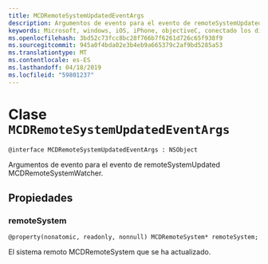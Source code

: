 ```yaml
---
title: MCDRemoteSystemUpdatedEventArgs
description: Argumentos de evento para el evento de remoteSystemUpdated MCDRemoteSystemWatcher.
keywords: Microsoft, windows, iOS, iPhone, objectiveC, conectado los dispositivos, proyecto Roma
ms.openlocfilehash: 3bd52c73fcc8bc28f766b7f6261d726c65f938f9
ms.sourcegitcommit: 945a0f4bda02e3b4eb9a665379c2af9bd5285a53
ms.translationtype: MT
ms.contentlocale: es-ES
ms.lasthandoff: 04/18/2019
ms.locfileid: "59801237"
---
```

# <a name="class-mcdremotesystemupdatedeventargs"></a>Clase `MCDRemoteSystemUpdatedEventArgs` 

```
@interface MCDRemoteSystemUpdatedEventArgs : NSObject
```  

Argumentos de evento para el evento de remoteSystemUpdated MCDRemoteSystemWatcher.

## <a name="properties"></a>Propiedades

### <a name="remotesystem"></a>remoteSystem
`@property(nonatomic, readonly, nonnull) MCDRemoteSystem* remoteSystem;`

El sistema remoto MCDRemoteSystem que se ha actualizado.